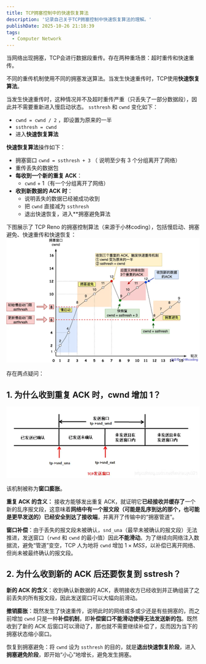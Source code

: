 ```yaml
---
title: TCP拥塞控制中的快速恢复算法
description: '记录自己关于TCP拥塞控制中快速恢复算法的理解。'
publishDate: 2025-10-26 21:18:39
tags:
  - Computer Network
---
```


当网络出现拥塞，TCP会进行数据段重传。存在两种重场景：超时重传和快速重传。

不同的重传机制使用不同的拥塞发送算法。当发生快速重传时，TCP使用**快速恢复算法**。

当发生快速重传时，这种情况并不及超时重传严重（只丢失了一部分数据段），因此并不需要重新进入慢启动状态。 `ssthresh` 和 `cwnd` 变化如下：

- `cwnd = cwnd / 2` ，即设置为原来的一半
- `ssthresh = cwnd`
- 进入**快速恢复算法**

**快速恢复算法**操作如下：

- 拥塞窗口 `cwnd = ssthresh + 3` （ 说明至少有 3 个分组离开了网络）
- 重传丢失的数据包
- **每收到一个新的重复 ACK**：
 	- `cwnd` + 1（有一个分组离开了网络）
- **收到新数据的 ACK 时**：
 	- 说明丢失的数据已经被成功收到
 	- 把 `cwnd` 直接减为 `ssthresh`
 	- 退出快速恢复，进入**拥塞避免算法

下图展示了 TCP Reno 的拥塞控制算法（来源于小林coding），包括慢启动、拥塞避免、快速重传和快速恢复：
![示意图](/public/images/share/tcp_reno.png)

存在两点疑问：

## 1. 为什么收到重复 ACK 时，cwnd 增加 1？

![TCP发送窗口](/public/images/share/tcp_window.png)

该机制被称为**窗口膨胀**。

**重复 ACK 的含义：** 接收方能够发出重复 ACK，就证明它**已经接收并缓存了**一个新的乱序报文段，这意味着**网络中有一个报文段（可能是乱序到达的那个，也可能是更早发送的）已经安全到达了接收端**，并离开了传输中的“拥塞管道”。

**窗口补偿**：由于丢失的报文段未被确认，`snd_una`（最早未被确认的报文段）无法推进，发送窗口（`rwnd` 和 `cwnd` 的最小值）因此**不能滑动**。为了继续向网络注入数据流，避免“管道”变空，TCP 人为地将 `cwnd` 增加 $1 \times MSS$，以补偿已离开网络、但尚未被最终确认的报文段。

## 2. 为什么收到新的 ACK 后还要恢复到 sstresh？

**新的 ACK 的含义**：收到确认新数据的 ACK，表明接收方已经收到并正确组装了之前丢失的所有报文段，因此发送窗口可以大幅向前滑动。

**撤销膨胀**：既然发生了快速重传，说明此时的网络或多或少还是有些拥塞的，而之前增加 `cwnd` 只是一种**补偿机制**，即**补偿窗口不能滑动使得无法发送新的包**。既然收到了新的 ACK 后窗口可以滑动了，那也就不需要继续补偿了，反而因为当下的拥塞状态缩小窗口。

恢复到拥塞避免：将 `cwnd` 设为 `ssthresh` 的目的，就是**退出快速恢复阶段**，进入**拥塞避免阶段**，即开始“小心”地增长，避免发生拥塞。
